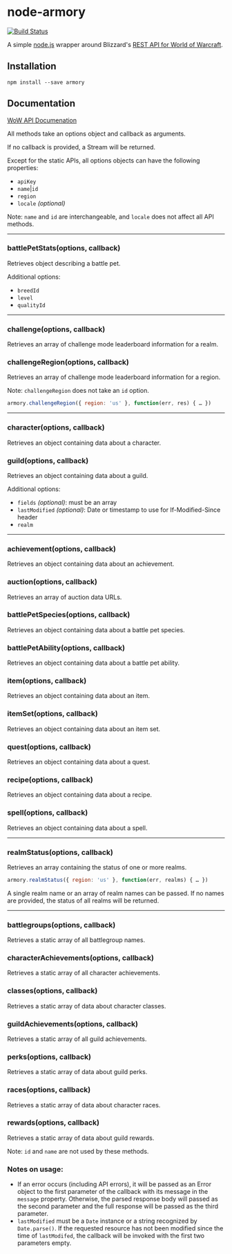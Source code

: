 # node-armory

[![Build Status](https://travis-ci.org/xtian/node-armory.svg?branch=master)](https://travis-ci.org/xtian/node-armory)

A simple [node.js](https://github.com/nodejs/node) wrapper around Blizzard's [REST API for World of Warcraft](https://dev.battle.net/io-docs).

## Installation

    npm install --save armory

## Documentation

[WoW API Documenation](https://dev.battle.net/io-docs)

All methods take an options object and callback as arguments.

If no callback is provided, a Stream will be returned.

Except for the static APIs, all options objects can have the following properties:

* `apiKey`
* `name`|`id`
* `region`
* `locale` _(optional)_

Note: `name` and `id` are interchangeable, and `locale` does not affect all API methods.

***
### battlePetStats(options, callback)
Retrieves object describing a battle pet.

Additional options:

* `breedId`
* `level`
* `qualityId`

***
### challenge(options, callback)
Retrieves an array of challenge mode leaderboard information for a realm.

### challengeRegion(options, callback)
Retrieves an array of challenge mode leaderboard information for a region.

Note: `challengeRegion` does not take an `id` option.

```js
armory.challengeRegion({ region: 'us' }, function(err, res) { … })
```

***
### character(options, callback)
Retrieves an object containing data about a character.
### guild(options, callback)
Retrieves an object containing data about a guild.

Additional options:

* `fields` _(optional)_: must be an array
* `lastModified` _(optional)_: Date or timestamp to use for If-Modified-Since header
* `realm`

***
### achievement(options, callback)
Retrieves an object containing data about an achievement.
### auction(options, callback)
Retrieves an array of auction data URLs.
### battlePetSpecies(options, callback)
Retrieves an object containing data about a battle pet species.
### battlePetAbility(options, callback)
Retrieves an object containing data about a battle pet ability.
### item(options, callback)
Retrieves an object containing data about an item.
### itemSet(options, callback)
Retrieves an object containing data about an item set.
### quest(options, callback)
Retrieves an object containing data about a quest.
### recipe(options, callback)
Retrieves an object containing data about a recipe.
### spell(options, callback)
Retrieves an object containing data about a spell.

***
### realmStatus(options, callback)
Retrieves an array containing the status of one or more realms.

```js
armory.realmStatus({ region: 'us' }, function(err, realms) { … })
```

A single realm name or an array of realm names can be passed. If no names are provided, the status of all realms will be returned.

***
### battlegroups(options, callback)
Retrieves a static array of all battlegroup names.
### characterAchievements(options, callback)
Retrieves a static array of all character achievements.
### classes(options, callback)
Retrieves a static array of data about character classes.
### guildAchievements(options, callback)
Retrieves a static array of all guild achievements.
### perks(options, callback)
Retrieves a static array of data about guild perks.
### races(options, callback)
Retrieves a static array of data about character races.
### rewards(options, callback)
Retrieves a static array of data about guild rewards.

Note: `id` and `name` are not used by these methods.

### Notes on usage:

* If an error occurs (including API errors), it will be passed as an Error object to the first parameter of the callback with its message in the `message` property. Otherwise, the parsed response body will passed as the second parameter and the full response will be passed as the third parameter.
* `lastModified` must be a `Date` instance or a string recognized by `Date.parse()`. If the requested resource has not been modified since the time of `lastModifed`, the callback will be invoked with the first two parameters empty.
